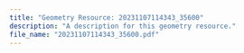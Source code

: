 ```yaml
---
title: "Geometry Resource: 20231107114343_35600"
description: "A description for this geometry resource."
file_name: "20231107114343_35600.pdf"
---
```

